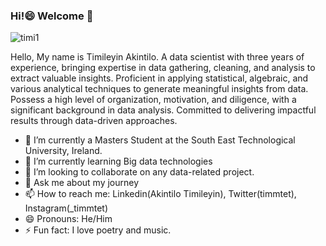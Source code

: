 ### Hi!😄 Welcome 👋
![timi1](https://github.com/Timmtet/Timmtet/assets/96595056/3b599b65-eb26-442c-9f40-817d8f4d7360)

Hello, My name is Timileyin Akintilo. A data scientist with three years of experience, bringing expertise in data gathering, cleaning, and analysis to extract valuable insights. Proficient in applying statistical, algebraic, and various analytical techniques to generate meaningful insights from data. 
Possess a high level of organization, motivation, and diligence, with a significant background in data analysis. Committed to delivering impactful results through data-driven approaches.

- 🔭 I’m currently a Masters Student at the South East Technological University, Ireland.
- 🌱 I’m currently learning Big data technologies
- 👯 I’m looking to collaborate on any data-related project.
- 💬 Ask me about my journey
- 📫 How to reach me: Linkedin(Akintilo Timileyin), Twitter(timmtet), Instagram(_timmtet)
- 😄 Pronouns: He/Him
- ⚡ Fun fact: I love poetry and music. 

